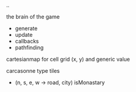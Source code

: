 ..

the brain of the game
 - generate
 - update
 - callbacks
 - pathfinding

cartesianmap for cell grid
  (x, y) and generic value

carcasonne type tiles
  - (n, s, e, w -> road, city) isMonastary
